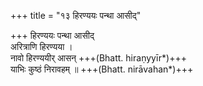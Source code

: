 +++
title = "१३ हिरण्ययः पन्था आसीद्"

+++
हिरण्ययः पन्था आसीद्  
अरित्राणि हिरण्यया ।  
नावो हिरण्ययीर् आसन् +++(Bhatt. hiraṇyyīr*)+++  
याभिः कुष्ठं निरावहम् ॥ +++(Bhatt. nirāvahan*)+++